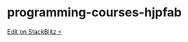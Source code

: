 # programming-courses-hjpfab

[Edit on StackBlitz ⚡️](https://stackblitz.com/edit/programming-courses-hjpfab)